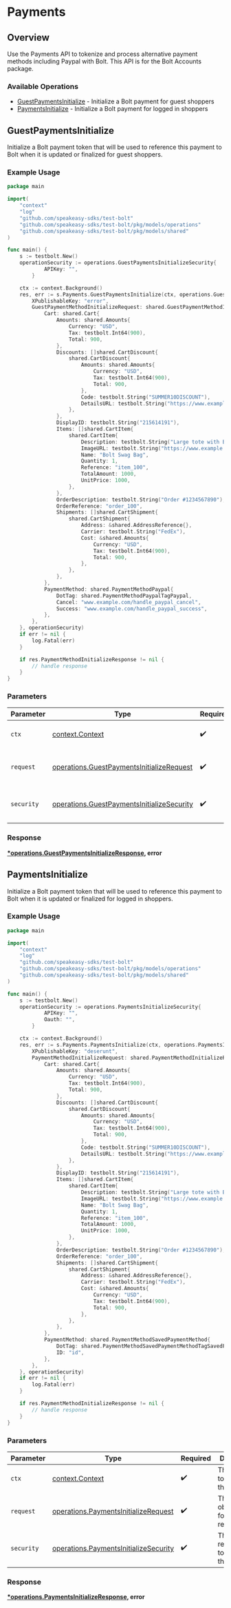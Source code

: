 # Payments

## Overview

Use the Payments API to tokenize and process alternative payment methods including Paypal with Bolt. This API is for the Bolt
Accounts package.


### Available Operations

* [GuestPaymentsInitialize](#guestpaymentsinitialize) - Initialize a Bolt payment for guest shoppers
* [PaymentsInitialize](#paymentsinitialize) - Initialize a Bolt payment for logged in shoppers

## GuestPaymentsInitialize

Initialize a Bolt payment token that will be used to reference this payment to
Bolt when it is updated or finalized for guest shoppers.


### Example Usage

```go
package main

import(
	"context"
	"log"
	"github.com/speakeasy-sdks/test-bolt"
	"github.com/speakeasy-sdks/test-bolt/pkg/models/operations"
	"github.com/speakeasy-sdks/test-bolt/pkg/models/shared"
)

func main() {
    s := testbolt.New()
    operationSecurity := operations.GuestPaymentsInitializeSecurity{
            APIKey: "",
        }

    ctx := context.Background()
    res, err := s.Payments.GuestPaymentsInitialize(ctx, operations.GuestPaymentsInitializeRequest{
        XPublishableKey: "error",
        GuestPaymentMethodInitializeRequest: shared.GuestPaymentMethodInitializeRequest{
            Cart: shared.Cart{
                Amounts: shared.Amounts{
                    Currency: "USD",
                    Tax: testbolt.Int64(900),
                    Total: 900,
                },
                Discounts: []shared.CartDiscount{
                    shared.CartDiscount{
                        Amounts: shared.Amounts{
                            Currency: "USD",
                            Tax: testbolt.Int64(900),
                            Total: 900,
                        },
                        Code: testbolt.String("SUMMER10DISCOUNT"),
                        DetailsURL: testbolt.String("https://www.example.com/SUMMER-SALE"),
                    },
                },
                DisplayID: testbolt.String("215614191"),
                Items: []shared.CartItem{
                    shared.CartItem{
                        Description: testbolt.String("Large tote with Bolt logo."),
                        ImageURL: testbolt.String("https://www.example.com/products/123456/images/1.png"),
                        Name: "Bolt Swag Bag",
                        Quantity: 1,
                        Reference: "item_100",
                        TotalAmount: 1000,
                        UnitPrice: 1000,
                    },
                },
                OrderDescription: testbolt.String("Order #1234567890"),
                OrderReference: "order_100",
                Shipments: []shared.CartShipment{
                    shared.CartShipment{
                        Address: &shared.AddressReference{},
                        Carrier: testbolt.String("FedEx"),
                        Cost: &shared.Amounts{
                            Currency: "USD",
                            Tax: testbolt.Int64(900),
                            Total: 900,
                        },
                    },
                },
            },
            PaymentMethod: shared.PaymentMethodPaypal{
                DotTag: shared.PaymentMethodPaypalTagPaypal,
                Cancel: "www.example.com/handle_paypal_cancel",
                Success: "www.example.com/handle_paypal_success",
            },
        },
    }, operationSecurity)
    if err != nil {
        log.Fatal(err)
    }

    if res.PaymentMethodInitializeResponse != nil {
        // handle response
    }
}
```

### Parameters

| Parameter                                                                                                | Type                                                                                                     | Required                                                                                                 | Description                                                                                              |
| -------------------------------------------------------------------------------------------------------- | -------------------------------------------------------------------------------------------------------- | -------------------------------------------------------------------------------------------------------- | -------------------------------------------------------------------------------------------------------- |
| `ctx`                                                                                                    | [context.Context](https://pkg.go.dev/context#Context)                                                    | :heavy_check_mark:                                                                                       | The context to use for the request.                                                                      |
| `request`                                                                                                | [operations.GuestPaymentsInitializeRequest](../../models/operations/guestpaymentsinitializerequest.md)   | :heavy_check_mark:                                                                                       | The request object to use for the request.                                                               |
| `security`                                                                                               | [operations.GuestPaymentsInitializeSecurity](../../models/operations/guestpaymentsinitializesecurity.md) | :heavy_check_mark:                                                                                       | The security requirements to use for the request.                                                        |


### Response

**[*operations.GuestPaymentsInitializeResponse](../../models/operations/guestpaymentsinitializeresponse.md), error**


## PaymentsInitialize

Initialize a Bolt payment token that will be used to reference this payment to
Bolt when it is updated or finalized for logged in shoppers.


### Example Usage

```go
package main

import(
	"context"
	"log"
	"github.com/speakeasy-sdks/test-bolt"
	"github.com/speakeasy-sdks/test-bolt/pkg/models/operations"
	"github.com/speakeasy-sdks/test-bolt/pkg/models/shared"
)

func main() {
    s := testbolt.New()
    operationSecurity := operations.PaymentsInitializeSecurity{
            APIKey: "",
            Oauth: "",
        }

    ctx := context.Background()
    res, err := s.Payments.PaymentsInitialize(ctx, operations.PaymentsInitializeRequest{
        XPublishableKey: "deserunt",
        PaymentMethodInitializeRequest: shared.PaymentMethodInitializeRequest{
            Cart: shared.Cart{
                Amounts: shared.Amounts{
                    Currency: "USD",
                    Tax: testbolt.Int64(900),
                    Total: 900,
                },
                Discounts: []shared.CartDiscount{
                    shared.CartDiscount{
                        Amounts: shared.Amounts{
                            Currency: "USD",
                            Tax: testbolt.Int64(900),
                            Total: 900,
                        },
                        Code: testbolt.String("SUMMER10DISCOUNT"),
                        DetailsURL: testbolt.String("https://www.example.com/SUMMER-SALE"),
                    },
                },
                DisplayID: testbolt.String("215614191"),
                Items: []shared.CartItem{
                    shared.CartItem{
                        Description: testbolt.String("Large tote with Bolt logo."),
                        ImageURL: testbolt.String("https://www.example.com/products/123456/images/1.png"),
                        Name: "Bolt Swag Bag",
                        Quantity: 1,
                        Reference: "item_100",
                        TotalAmount: 1000,
                        UnitPrice: 1000,
                    },
                },
                OrderDescription: testbolt.String("Order #1234567890"),
                OrderReference: "order_100",
                Shipments: []shared.CartShipment{
                    shared.CartShipment{
                        Address: &shared.AddressReference{},
                        Carrier: testbolt.String("FedEx"),
                        Cost: &shared.Amounts{
                            Currency: "USD",
                            Tax: testbolt.Int64(900),
                            Total: 900,
                        },
                    },
                },
            },
            PaymentMethod: shared.PaymentMethodSavedPaymentMethod{
                DotTag: shared.PaymentMethodSavedPaymentMethodTagSavedPaymentMethod,
                ID: "id",
            },
        },
    }, operationSecurity)
    if err != nil {
        log.Fatal(err)
    }

    if res.PaymentMethodInitializeResponse != nil {
        // handle response
    }
}
```

### Parameters

| Parameter                                                                                      | Type                                                                                           | Required                                                                                       | Description                                                                                    |
| ---------------------------------------------------------------------------------------------- | ---------------------------------------------------------------------------------------------- | ---------------------------------------------------------------------------------------------- | ---------------------------------------------------------------------------------------------- |
| `ctx`                                                                                          | [context.Context](https://pkg.go.dev/context#Context)                                          | :heavy_check_mark:                                                                             | The context to use for the request.                                                            |
| `request`                                                                                      | [operations.PaymentsInitializeRequest](../../models/operations/paymentsinitializerequest.md)   | :heavy_check_mark:                                                                             | The request object to use for the request.                                                     |
| `security`                                                                                     | [operations.PaymentsInitializeSecurity](../../models/operations/paymentsinitializesecurity.md) | :heavy_check_mark:                                                                             | The security requirements to use for the request.                                              |


### Response

**[*operations.PaymentsInitializeResponse](../../models/operations/paymentsinitializeresponse.md), error**

